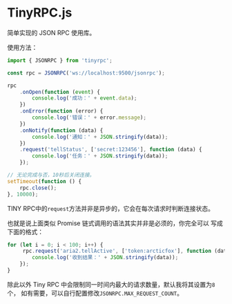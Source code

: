 # TinyRPC.js

简单实现的 JSON RPC 使用库。

使用方法：

```ts
import { JSONRPC } from 'tinyrpc';

const rpc = JSONRPC('ws://localhost:9500/jsonrpc');

rpc
    .onOpen(function (event) {
        console.log('成功：' + event.data);
    })
    .onError(function (error) {
        console.log('错误：' + error.message);
    })
    .onNotify(function (data) {
        console.log('通知：' + JSON.stringify(data));
    })
    .request('tellStatus', ['secret:123456'], function (data) {
        console.log('任务：' + JSON.stringify(data));
    });

// 无论完成与否，10秒后关闭连接。
setTimeout(function () {
    rpc.close();
}, 10000);
```

TINY RPC中的`request`方法并非是异步的，它会在每次请求时判断连接状态。

也就是说上面类似 Promise 链式调用的语法其实并非是必须的，你完全可以
写成下面的格式：

```ts
for (let i = 0; i < 100; i++) {
     rpc.request('aria2.tellActive', ['token:arcticfox'], function (data) {
        console.log('收到结果：' + JSON.stringify(data));
    });
}
```

除此以外 Tiny RPC 中会限制同一时间内最大的请求数量，默认我将其设置为`8`个，
如有需要，可以自行配置修改`JSONRPC.MAX_REQUEST_COUNT`。

